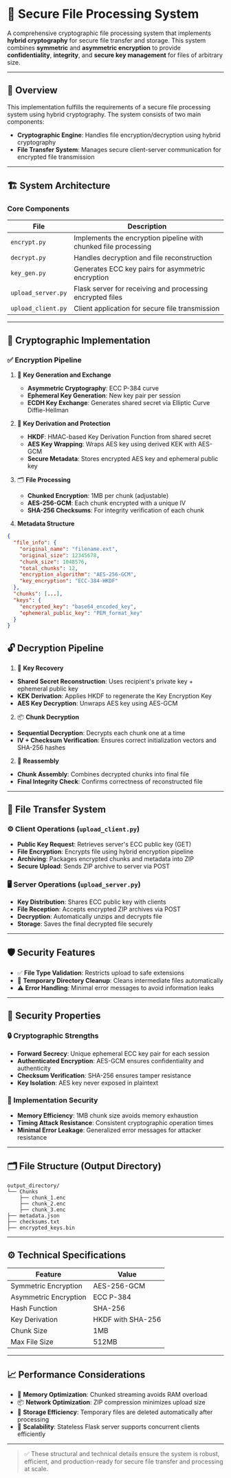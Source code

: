 # 🔐 Secure File Processing System

A comprehensive cryptographic file processing system that implements **hybrid cryptography** for secure file transfer and storage. This system combines **symmetric** and **asymmetric encryption** to provide **confidentiality**, **integrity**, and **secure key management** for files of arbitrary size.

---

## 📄 Overview

This implementation fulfills the requirements of a secure file processing system using hybrid cryptography. The system consists of two main components:

- **Cryptographic Engine**: Handles file encryption/decryption using hybrid cryptography  
- **File Transfer System**: Manages secure client-server communication for encrypted file transmission

---

## 🏗️ System Architecture

### Core Components

| File               | Description                                 |
|--------------------|---------------------------------------------|
| `encrypt.py`       | Implements the encryption pipeline with chunked file processing |
| `decrypt.py`       | Handles decryption and file reconstruction  |
| `key_gen.py`       | Generates ECC key pairs for asymmetric encryption |
| `upload_server.py` | Flask server for receiving and processing encrypted files |
| `upload_client.py` | Client application for secure file transmission |

---

## 🔐 Cryptographic Implementation

### ✅ Encryption Pipeline

1. 🔑 **Key Generation and Exchange**
   - **Asymmetric Cryptography**: ECC P-384 curve
   - **Ephemeral Key Generation**: New key pair per session
   - **ECDH Key Exchange**: Generates shared secret via Elliptic Curve Diffie-Hellman

2. 🔐 **Key Derivation and Protection**
   - **HKDF**: HMAC-based Key Derivation Function from shared secret
   - **AES Key Wrapping**: Wraps AES key using derived KEK with AES-GCM
   - **Secure Metadata**: Stores encrypted AES key and ephemeral public key

3. 🗂️ **File Processing**
   - **Chunked Encryption**: 1MB per chunk (adjustable)
   - **AES-256-GCM**: Each chunk encrypted with a unique IV
   - **SHA-256 Checksums**: For integrity verification of each chunk

4. **Metadata Structure**
```json
{
  "file_info": {
    "original_name": "filename.ext",
    "original_size": 12345678,
    "chunk_size": 1048576,
    "total_chunks": 12,
    "encryption_algorithm": "AES-256-GCM",
    "key_encryption": "ECC-384-HKDF"
  },
  "chunks": [...],
  "keys": {
    "encrypted_key": "base64_encoded_key",
    "ephemeral_public_key": "PEM_format_key"
  }
}
```
## 🔓 Decryption Pipeline

1.  🔑 **Key Recovery**
- **Shared Secret Reconstruction**: Uses recipient's private key + ephemeral public key
- **KEK Derivation**: Applies HKDF to regenerate the Key Encryption Key
- **AES Key Decryption**: Unwraps AES key using AES-GCM

2.  📦 **Chunk Decryption**
- **Sequential Decryption**: Decrypts each chunk one at a time
- **IV + Checksum Verification**: Ensures correct initialization vectors and SHA-256 hashes

2.  🧩 **Reassembly**
- **Chunk Assembly**: Combines decrypted chunks into final file
- **Final Integrity Check**: Confirms correctness of reconstructed file

---

## 🔄 File Transfer System

### ⚙️ Client Operations (`upload_client.py`)
- **Public Key Request**: Retrieves server's ECC public key (GET)
- **File Encryption**: Encrypts file using hybrid encryption pipeline
- **Archiving**: Packages encrypted chunks and metadata into ZIP
- **Secure Upload**: Sends ZIP archive to server via POST

### 🖥️ Server Operations (`upload_server.py`)
- **Key Distribution**: Shares ECC public key with clients
- **File Reception**: Accepts encrypted ZIP archives via POST
- **Decryption**: Automatically unzips and decrypts file
- **Storage**: Saves the final decrypted file securely

---

## 🛡️ Security Features

- ✅ **File Type Validation**: Restricts upload to safe extensions
- 🧹 **Temporary Directory Cleanup**: Cleans intermediate files automatically
- ⚠️ **Error Handling**: Minimal error messages to avoid information leaks

---

## 🔐 Security Properties

### 🔒 Cryptographic Strengths
- **Forward Secrecy**: Unique ephemeral ECC key pair for each session
- **Authenticated Encryption**: AES-GCM ensures confidentiality and authenticity
- **Checksum Verification**: SHA-256 ensures tamper resistance
- **Key Isolation**: AES key never exposed in plaintext

### 🔧 Implementation Security
- **Memory Efficiency**: 1MB chunk size avoids memory exhaustion
- **Timing Attack Resistance**: Consistent cryptographic operation times
- **Minimal Error Leakage**: Generalized error messages for attacker resistance

---


## 🗂️ File Structure (Output Directory)
```
output_directory/
└── Chunks
    ├── chunk_1.enc
    ├── chunk_2.enc
    ├── chunk_3.enc
├── metadata.json
├── checksums.txt
├── encrypted_keys.bin
```
---

## ⚙️ Technical Specifications

| Feature               | Value                        |
|-----------------------|------------------------------|
| Symmetric Encryption  | AES-256-GCM                  |
| Asymmetric Encryption | ECC P-384                    |
| Hash Function         | SHA-256                      |
| Key Derivation        | HKDF with SHA-256            |
| Chunk Size            | 1MB                          |
| Max File Size         | 512MB                        |

---

## 📈 Performance Considerations

- 🧠 **Memory Optimization**: Chunked streaming avoids RAM overload  
- 📦 **Network Optimization**: ZIP compression minimizes upload size 
- 🧹 **Storage Efficiency**: Temporary files are deleted automatically after processing  
- 📡 **Scalability**: Stateless Flask server supports concurrent clients efficiently  

---

> ✅ These structural and technical details ensure the system is robust, efficient, and production-ready for secure file transfer and processing at scale.
